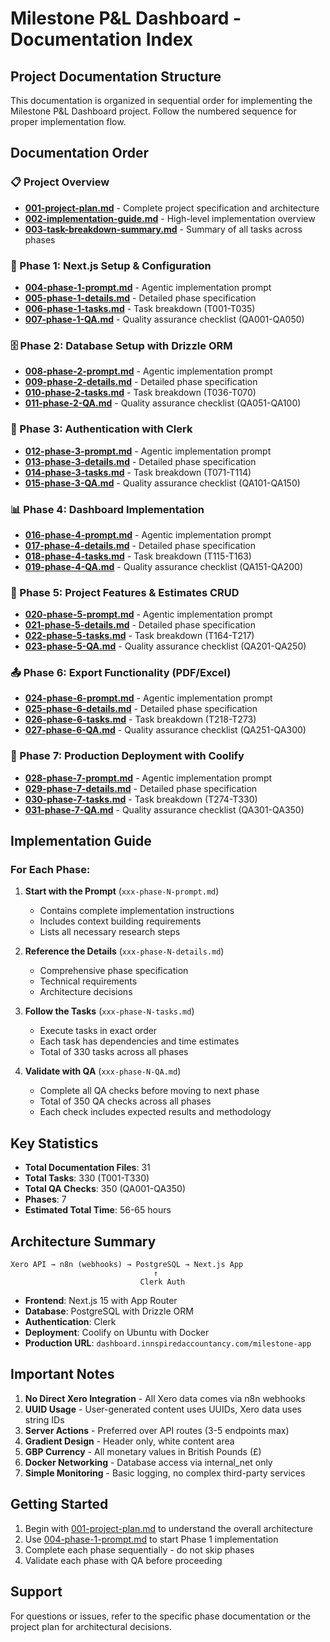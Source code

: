 # Milestone P&L Dashboard - Documentation Index

## Project Documentation Structure

This documentation is organized in sequential order for implementing the Milestone P&L Dashboard project. Follow the numbered sequence for proper implementation flow.

## Documentation Order

### 📋 Project Overview
- **[001-project-plan.md](001-project-plan.md)** - Complete project specification and architecture
- **[002-implementation-guide.md](002-implementation-guide.md)** - High-level implementation overview
- **[003-task-breakdown-summary.md](003-task-breakdown-summary.md)** - Summary of all tasks across phases

### 🚀 Phase 1: Next.js Setup & Configuration
- **[004-phase-1-prompt.md](004-phase-1-prompt.md)** - Agentic implementation prompt
- **[005-phase-1-details.md](005-phase-1-details.md)** - Detailed phase specification
- **[006-phase-1-tasks.md](006-phase-1-tasks.md)** - Task breakdown (T001-T035)
- **[007-phase-1-QA.md](007-phase-1-QA.md)** - Quality assurance checklist (QA001-QA050)

### 🗄️ Phase 2: Database Setup with Drizzle ORM
- **[008-phase-2-prompt.md](008-phase-2-prompt.md)** - Agentic implementation prompt
- **[009-phase-2-details.md](009-phase-2-details.md)** - Detailed phase specification
- **[010-phase-2-tasks.md](010-phase-2-tasks.md)** - Task breakdown (T036-T070)
- **[011-phase-2-QA.md](011-phase-2-QA.md)** - Quality assurance checklist (QA051-QA100)

### 🔐 Phase 3: Authentication with Clerk
- **[012-phase-3-prompt.md](012-phase-3-prompt.md)** - Agentic implementation prompt
- **[013-phase-3-details.md](013-phase-3-details.md)** - Detailed phase specification
- **[014-phase-3-tasks.md](014-phase-3-tasks.md)** - Task breakdown (T071-T114)
- **[015-phase-3-QA.md](015-phase-3-QA.md)** - Quality assurance checklist (QA101-QA150)

### 📊 Phase 4: Dashboard Implementation
- **[016-phase-4-prompt.md](016-phase-4-prompt.md)** - Agentic implementation prompt
- **[017-phase-4-details.md](017-phase-4-details.md)** - Detailed phase specification
- **[018-phase-4-tasks.md](018-phase-4-tasks.md)** - Task breakdown (T115-T163)
- **[019-phase-4-QA.md](019-phase-4-QA.md)** - Quality assurance checklist (QA151-QA200)

### 📁 Phase 5: Project Features & Estimates CRUD
- **[020-phase-5-prompt.md](020-phase-5-prompt.md)** - Agentic implementation prompt
- **[021-phase-5-details.md](021-phase-5-details.md)** - Detailed phase specification
- **[022-phase-5-tasks.md](022-phase-5-tasks.md)** - Task breakdown (T164-T217)
- **[023-phase-5-QA.md](023-phase-5-QA.md)** - Quality assurance checklist (QA201-QA250)

### 📤 Phase 6: Export Functionality (PDF/Excel)
- **[024-phase-6-prompt.md](024-phase-6-prompt.md)** - Agentic implementation prompt
- **[025-phase-6-details.md](025-phase-6-details.md)** - Detailed phase specification
- **[026-phase-6-tasks.md](026-phase-6-tasks.md)** - Task breakdown (T218-T273)
- **[027-phase-6-QA.md](027-phase-6-QA.md)** - Quality assurance checklist (QA251-QA300)

### 🚢 Phase 7: Production Deployment with Coolify
- **[028-phase-7-prompt.md](028-phase-7-prompt.md)** - Agentic implementation prompt
- **[029-phase-7-details.md](029-phase-7-details.md)** - Detailed phase specification
- **[030-phase-7-tasks.md](030-phase-7-tasks.md)** - Task breakdown (T274-T330)
- **[031-phase-7-QA.md](031-phase-7-QA.md)** - Quality assurance checklist (QA301-QA350)

## Implementation Guide

### For Each Phase:

1. **Start with the Prompt** (`xxx-phase-N-prompt.md`)
   - Contains complete implementation instructions
   - Includes context building requirements
   - Lists all necessary research steps

2. **Reference the Details** (`xxx-phase-N-details.md`)
   - Comprehensive phase specification
   - Technical requirements
   - Architecture decisions

3. **Follow the Tasks** (`xxx-phase-N-tasks.md`)
   - Execute tasks in exact order
   - Each task has dependencies and time estimates
   - Total of 330 tasks across all phases

4. **Validate with QA** (`xxx-phase-N-QA.md`)
   - Complete all QA checks before moving to next phase
   - Total of 350 QA checks across all phases
   - Each check includes expected results and methodology

## Key Statistics

- **Total Documentation Files**: 31
- **Total Tasks**: 330 (T001-T330)
- **Total QA Checks**: 350 (QA001-QA350)
- **Phases**: 7
- **Estimated Total Time**: 56-65 hours

## Architecture Summary

```
Xero API → n8n (webhooks) → PostgreSQL → Next.js App
                                ↑
                             Clerk Auth
```

- **Frontend**: Next.js 15 with App Router
- **Database**: PostgreSQL with Drizzle ORM
- **Authentication**: Clerk
- **Deployment**: Coolify on Ubuntu with Docker
- **Production URL**: `dashboard.innspiredaccountancy.com/milestone-app`

## Important Notes

1. **No Direct Xero Integration** - All Xero data comes via n8n webhooks
2. **UUID Usage** - User-generated content uses UUIDs, Xero data uses string IDs
3. **Server Actions** - Preferred over API routes (3-5 endpoints max)
4. **Gradient Design** - Header only, white content area
5. **GBP Currency** - All monetary values in British Pounds (£)
6. **Docker Networking** - Database access via internal_net only
7. **Simple Monitoring** - Basic logging, no complex third-party services

## Getting Started

1. Begin with [001-project-plan.md](001-project-plan.md) to understand the overall architecture
2. Use [004-phase-1-prompt.md](004-phase-1-prompt.md) to start Phase 1 implementation
3. Complete each phase sequentially - do not skip phases
4. Validate each phase with QA before proceeding

## Support

For questions or issues, refer to the specific phase documentation or the project plan for architectural decisions.